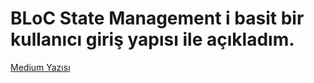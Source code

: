 # BLoC State Management i basit bir kullanıcı giriş yapısı ile açıkladım. 

[Medium Yazısı](https://medium.com/@numancalik/flutter-bloc-91a7b99d3772)
